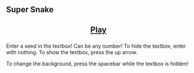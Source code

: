 ## Super Snake

<center>
<h2>
<a href="https://jroo3121.github.io/reps/penshapes.html">Play</a>
<p>
</h2>
<h5>
</center>
Enter a seed in the textbox! Can be any number! To hide the textbox, enter with nothing. To show the textbox, press the up arrow.
<p>
To change the background, press the spacebar while the textbox is hidden!
